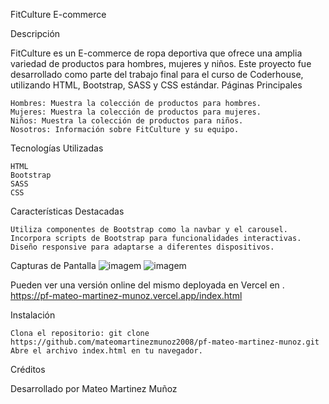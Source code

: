 FitCulture E-commerce

Descripción

FitCulture es un E-commerce de ropa deportiva que ofrece una amplia variedad de productos para hombres, mujeres y niños. Este proyecto fue desarrollado como parte del trabajo final para el curso de Coderhouse, utilizando HTML, Bootstrap, SASS y CSS estándar.
Páginas Principales

    Hombres: Muestra la colección de productos para hombres.
    Mujeres: Muestra la colección de productos para mujeres.
    Niños: Muestra la colección de productos para niños.
    Nosotros: Información sobre FitCulture y su equipo.

Tecnologías Utilizadas

    HTML
    Bootstrap
    SASS
    CSS

Características Destacadas

    Utiliza componentes de Bootstrap como la navbar y el carousel.
    Incorpora scripts de Bootstrap para funcionalidades interactivas.
    Diseño responsive para adaptarse a diferentes dispositivos.

Capturas de Pantalla
![imagem](https://github.com/mateomartinezmunoz2008/pf-mateo-martinez-munoz/assets/162157297/9dea8c17-5096-47f1-ab52-b84171e04b8c)
![imagem](https://github.com/mateomartinezmunoz2008/pf-mateo-martinez-munoz/assets/162157297/84d9bf4a-eb6a-4bbc-b353-8eab7c2ddc62)


Pueden ver una versión online del mismo deployada en Vercel en .
https://pf-mateo-martinez-munoz.vercel.app/index.html


Instalación

    Clona el repositorio: git clone https://github.com/mateomartinezmunoz2008/pf-mateo-martinez-munoz.git
    Abre el archivo index.html en tu navegador.


Créditos

Desarrollado por Mateo Martinez Muñoz
